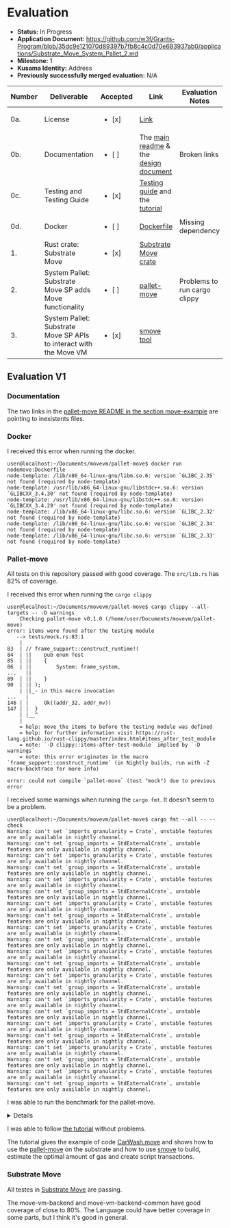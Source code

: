 
# Evaluation

- **Status:** In Progress
- **Application Document:** https://github.com/w3f/Grants-Program/blob/35dc9e121070d89397b7fb8c4c0d70e683937ab0/applications/Substrate_Move_System_Pallet_2.md
- **Milestone:** 1
- **Kusama Identity:** Address
- **Previously successfully merged evaluation:** N/A

| Number | Deliverable | Accepted | Link | Evaluation Notes |
| ------ | ----------- | -------- | ---- |----------------- |
| 0a. | License | <ul><li>[x] </li></ul>| [Link](https://github.com/eigerco/pallet-move/blob/main/LICENSE) | |
| 0b. | Documentation | <ul><li>[ ] </li></ul>| The [main readme](https://github.com/eigerco/pallet-move/blob/main/README.md) & the [design document](https://github.com/eigerco/pallet-move/blob/main/doc/final-design.md) | Broken links |
| 0c. | Testing and Testing Guide | <ul><li>[x] </li></ul>| [Testing guide](https://github.com/eigerco/pallet-move/blob/main/doc/tech_guide.md#testing) and the [tutorial](https://github.com/eigerco/pallet-move/blob/main/doc/tutorial.md) |  |
| 0d. | Docker | <ul><li>[ ] </li></ul>| [Dockerfile](https://github.com/eigerco/pallet-move/blob/main/Dockerfile) | Missing dependency |
| 1. | Rust crate: Substrate Move | <ul><li>[x] </li></ul>| [Substrate Move crate](https://github.com/eigerco/substrate-move) |  |
| 2. | System Pallet: Substrate Move SP adds Move functionality | <ul><li>[ ] </li></ul>| [pallet-move](https://github.com/eigerco/pallet-move) | Problems to run cargo clippy |
| 3. | System Pallet: Substrate Move SP APIs to interact with the Move VM | <ul><li>[x] </li></ul>| [smove tool](https://github.com/eigerco/smove) |  |

## Evaluation V1

### Documentation

The two links in the [pallet-move README in the section move-example](https://github.com/eigerco/pallet-move/blob/main/README.md#move-example) are pointing to inexistents files.

### Docker

I received this error when running the docker.

```
user@localhost:~/Documents/movevm/pallet-move$ docker run nodemove:Dockerfile
node-template: /lib/x86_64-linux-gnu/libm.so.6: version `GLIBC_2.35' not found (required by node-template)
node-template: /usr/lib/x86_64-linux-gnu/libstdc++.so.6: version `GLIBCXX_3.4.30' not found (required by node-template)
node-template: /usr/lib/x86_64-linux-gnu/libstdc++.so.6: version `GLIBCXX_3.4.29' not found (required by node-template)
node-template: /lib/x86_64-linux-gnu/libc.so.6: version `GLIBC_2.32' not found (required by node-template)
node-template: /lib/x86_64-linux-gnu/libc.so.6: version `GLIBC_2.34' not found (required by node-template)
node-template: /lib/x86_64-linux-gnu/libc.so.6: version `GLIBC_2.33' not found (required by node-template)
```

### Pallet-move

All tests on this repository passed with good coverage. The `src/lib.rs` has 82% of coverage.

I received this error when running the `cargo clippy`

```
user@localhost:~/Documents/movevm/pallet-move$ cargo clippy --all-targets -- -D warnings
	Checking pallet-move v0.1.0 (/home/user/Documents/movevm/pallet-move)
error: items were found after the testing module
   --> tests/mock.rs:83:1
	|
83  | // frame_support::construct_runtime!(
84  | || 	pub enum Test
85  | || 	{
86  | ||     	System: frame_system,
...   ||
89  | || 	}
90  | || );
	| ||_- in this macro invocation
...   |
146 | |  	Ok((addr_32, addr_mv))
147 | |  }
	| |__^
	|
	= help: move the items to before the testing module was defined
	= help: for further information visit https://rust-lang.github.io/rust-clippy/master/index.html#items_after_test_module
	= note: `-D clippy::items-after-test-module` implied by `-D warnings`
	= note: this error originates in the macro `frame_support::construct_runtime` (in Nightly builds, run with -Z macro-backtrace for more info)

error: could not compile `pallet-move` (test "mock") due to previous error
```

I received some warnings when running the `cargo fmt`. It doesn't seem to be a problem.

```
user@localhost:~/Documents/movevm/pallet-move$ cargo fmt --all -- --check
Warning: can't set `imports_granularity = Crate`, unstable features are only available in nightly channel.
Warning: can't set `group_imports = StdExternalCrate`, unstable features are only available in nightly channel.
Warning: can't set `imports_granularity = Crate`, unstable features are only available in nightly channel.
Warning: can't set `group_imports = StdExternalCrate`, unstable features are only available in nightly channel.
Warning: can't set `imports_granularity = Crate`, unstable features are only available in nightly channel.
Warning: can't set `group_imports = StdExternalCrate`, unstable features are only available in nightly channel.
Warning: can't set `imports_granularity = Crate`, unstable features are only available in nightly channel.
Warning: can't set `group_imports = StdExternalCrate`, unstable features are only available in nightly channel.
Warning: can't set `imports_granularity = Crate`, unstable features are only available in nightly channel.
Warning: can't set `group_imports = StdExternalCrate`, unstable features are only available in nightly channel.
Warning: can't set `imports_granularity = Crate`, unstable features are only available in nightly channel.
Warning: can't set `group_imports = StdExternalCrate`, unstable features are only available in nightly channel.
Warning: can't set `imports_granularity = Crate`, unstable features are only available in nightly channel.
Warning: can't set `group_imports = StdExternalCrate`, unstable features are only available in nightly channel.
Warning: can't set `imports_granularity = Crate`, unstable features are only available in nightly channel.
Warning: can't set `group_imports = StdExternalCrate`, unstable features are only available in nightly channel.
Warning: can't set `imports_granularity = Crate`, unstable features are only available in nightly channel.
Warning: can't set `group_imports = StdExternalCrate`, unstable features are only available in nightly channel.
Warning: can't set `imports_granularity = Crate`, unstable features are only available in nightly channel.
Warning: can't set `group_imports = StdExternalCrate`, unstable features are only available in nightly channel.
Warning: can't set `imports_granularity = Crate`, unstable features are only available in nightly channel.
Warning: can't set `group_imports = StdExternalCrate`, unstable features are only available in nightly channel.
```

I was able to run the benchmark for the pallet-move.

<details>

```
 user@localhost:~/Documents/movevm/substrate-node-template-move-vm-test$ ./target/release/node-template benchmark pallet \
	--chain dev \
	--wasm-execution=compiled \
	--pallet "pallet-move" \
	--extrinsic "*" \
	--steps 50 \
	--repeat 20 \
	--output weights.rs
2024-02-19 12:39:38 Starting benchmark: pallet_move::execute    
2024-02-19 12:39:38 Starting benchmark: pallet_move::publish_module    
Pallet: "pallet_move", Extrinsic: "execute", Lowest values: [], Highest values: [], Steps: 50, Repeat: 20
Raw Storage Info
========
Storage: `System::Account` (r:1 w:0)
Proof: `System::Account` (`max_values`: None, `max_size`: Some(128), added: 2603, mode: `MaxEncodedLen`)

Median Slopes Analysis
========
-- Extrinsic Time --

Model:
Time ~=	117.9
          	µs

Reads = 1
Writes = 0
Recorded proof Size = 51

Min Squares Analysis
========
-- Extrinsic Time --

Model:
Time ~=	117.9
          	µs

Reads = 1
Writes = 0
Recorded proof Size = 51

Pallet: "pallet_move", Extrinsic: "publish_module", Lowest values: [], Highest values: [], Steps: 50, Repeat: 20
Raw Storage Info
========
Storage: `MoveModule::VMStorage` (r:1 w:1)
Proof: `MoveModule::VMStorage` (`max_values`: None, `max_size`: None, mode: `Measured`)

Median Slopes Analysis
========
-- Extrinsic Time --

Model:
Time ~=	184.8
          	µs

Reads = 1
Writes = 1
Recorded proof Size = 111

Min Squares Analysis
========
-- Extrinsic Time --

Model:
Time ~=	184.8
          	µs

Reads = 1
Writes = 1
Recorded proof Size = 111

Pallet: "pallet_move", Extrinsic: "publish_module_bundle", Lowest values: [], Highest values: [], Steps: 50, Repeat: 20
Raw Storage Info
========
Storage: `MoveModule::VMStorage` (r:1 w:1)
Proof: `MoveModule::VMStorage` (`max_values`: None, `max_size`: None, mode: `Measured`)

Median Slopes Analysis
========
-- Extrinsic Time --

Model:
Time ~=	291.3
          	µs

Reads = 1
Writes = 1
Recorded proof Size = 111

Min Squares Analysis
========
-- Extrinsic Time --

Model:
Time ~=	291.3
          	µs

Reads = 1
Writes = 1
Recorded proof Size = 111

2024-02-19 12:39:38 Starting benchmark: pallet_move::publish_module_bundle    
Created file: "weights.rs"
```

</details>

I was able to follow [the tutorial](https://github.com/eigerco/pallet-move/blob/main/doc/tutorial.md) without problems.

The tutorial gives the example of code [CarWash.move](https://github.com/eigerco/pallet-move/blob/main/tests/assets/move-projects/car-wash-example/sources/CarWash.move) and shows how to use the [pallet-move](https://github.com/eigerco/pallet-move) on the substrate and how to use [smove](https://github.com/eigerco/smove) to build, estimate the optimal amount of gas and create script transactions.

### Substrate Move

All testes in [Substrate Move](https://github.com/eigerco/substrate-move) are passing.

The move-vm-backend and move-vm-backend-common have good coverage of close to 80%. The Language could have better coverage in some parts, but I think it's good in general.
